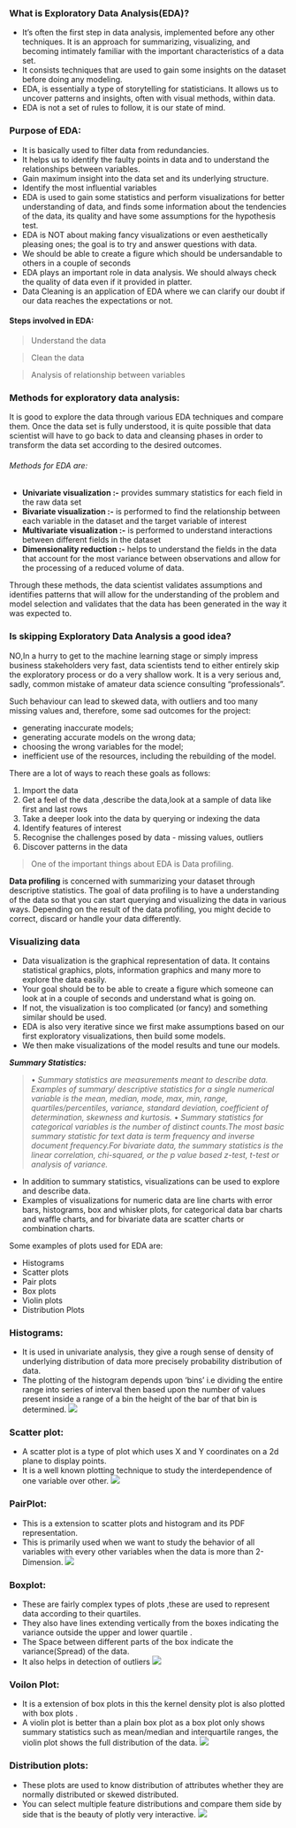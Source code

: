 ### **What is Exploratory Data Analysis(EDA)?**

* It’s often the first step in data analysis, implemented before any other techniques. It is an approach for summarizing, visualizing, and becoming intimately familiar with the important characteristics of a data set.
* It consists techniques that are used to gain some insights on the dataset before doing any modeling.
* EDA, is essentially a type of storytelling for statisticians. It allows us to uncover patterns and insights, often with visual methods, within data.
* EDA is not a set of rules to follow, it is our state of mind. 

### **Purpose of EDA:**
* It is basically used to filter data from redundancies.
* It helps us to identify the faulty points in data and to understand the relationships between variables.
* Gain maximum insight into the data set and its underlying structure.
* Identify the most influential variables
* EDA is used to gain some statistics and perform visualizations for better understanding of data, and finds some information about the tendencies of the data, its quality and have some assumptions for the hypothesis test.
* EDA is NOT about making fancy visualizations or even aesthetically pleasing ones; the goal is to try and answer questions with data. 
* We should be able to create a figure which should be undersandable to others in a couple of seconds 
* EDA plays an important role in data analysis. We should always check the quality of data even if it provided in platter.
* Data Cleaning is an application of EDA where we can clarify our doubt if our data reaches the expectations or not.

#### Steps involved in EDA:
> Understand the data

> Clean the data

> Analysis of relationship between variables

### **Methods for exploratory data analysis:**
It is good to explore the data through various EDA techniques and compare them. Once the data set is fully understood, it is quite possible that data scientist will have to go back to data and cleansing phases in order to transform the data set according to the desired outcomes. 
###### Methods for EDA are:
*	**Univariate visualization :-** provides summary statistics for each field in the raw data set
*	**Bivariate visualization  :-** is performed to find the relationship between each variable in the dataset and the target variable of interest
*	**Multivariate visualization :-**  is performed to understand interactions between different fields in the dataset
*	**Dimensionality reduction :-**  helps to understand the fields in the data that account for the most variance between observations and allow for the processing of a reduced volume of data. 


Through these methods, the data scientist validates assumptions and identifies patterns that will allow for the understanding of the problem and model selection and validates that the data has been generated in the way it was expected to.


### **Is skipping Exploratory Data Analysis a good idea?**
NO,In a hurry to get to the machine learning stage or simply impress business stakeholders very fast, data scientists tend to either entirely skip the exploratory process or do a very shallow work. It is a very serious and, sadly, common mistake of amateur data science consulting “professionals”.

Such behaviour can lead to skewed data, with outliers and too many missing values and, therefore, some sad outcomes for the project:
* generating inaccurate models;
* generating accurate models on the wrong data;
* choosing the wrong variables for the model;
* inefficient use of the resources, including the rebuilding of the model.

There are a lot of ways to reach these goals as follows:
1.	Import the data
2.	Get a feel of the data ,describe the data,look at a sample of data like first and last rows
3.	Take a deeper look into the data by querying or indexing the data
4.	Identify features of interest
5.	Recognise the challenges posed by data - missing values, outliers
6.	Discover patterns in the data

>One of the important things about EDA is Data profiling.

**Data profiling**  is concerned with summarizing your dataset through descriptive statistics. The goal of data profiling is to have a understanding of the data so that you can start querying and visualizing the data in various ways. Depending on the result of the data profiling, you might decide to correct, discard or handle your data differently.


### **Visualizing data**
* Data visualization is the graphical representation of data.  It contains statistical graphics, plots, information graphics and many more to explore the data easily.
* Your goal should be to be able to create a figure which someone can look at in a couple of seconds and understand what is going on. 
* If not, the visualization is too complicated (or fancy) and something similar should be used.
* EDA is also very iterative since we first make assumptions based on our first exploratory visualizations, then build some models. 
* We then make visualizations of the model results and tune our models.


***Summary Statistics:***
 >•	*Summary statistics are measurements meant to describe data. Examples of summary/ descriptive statistics for a single numerical variable is the mean, median, mode, max, min, range, quartiles/percentiles, variance, standard deviation, coefficient of determination, skewness and kurtosis.* 
>•	*Summary statistics for categorical variables is the number of distinct counts.The most basic summary statistic for text data is term frequency and inverse document frequency.For bivariate data, the summary statistics is the linear correlation, chi-squared, or the p value based z-test, t-test or analysis of variance.*


* In addition to summary statistics, visualizations can be used to explore and describe data. 
* Examples of visualizations for numeric data are line charts with error bars, histograms, box and whisker plots, for categorical data bar charts and waffle charts, and for bivariate data are scatter charts or combination charts.


Some examples of plots used for EDA are:

* Histograms
* Scatter plots
* Pair plots
* Box plots
* Violin plots
* Distribution Plots

### **Histograms:** 
*	It is used in univariate analysis, they give a rough sense of density of underlying distribution of data more precisely probability distribution of data. 
*	The plotting of the histogram depends upon ‘bins’ i.e dividing the entire range into series of interval then based upon the number of values present inside a range of a bin the height of the bar of that bin is determined.
![](https://www.mathworks.com/help/examples/matlab/win64/ChangeNumberOfHistogramBinsExample_03.png)

### **Scatter plot:**
*	A scatter plot is a type of plot which uses X and Y coordinates on a 2d plane to display points. 
*	It is a well known plotting technique to study the interdependence of one variable over other.
![](https://lh3.googleusercontent.com/proxy/z-R0-szEidUIGzSg9y2_rMpn0YlszPtp4e36r2iLKCDOjGsE6YTEWZNXN5j-WRBxdnG26wLccwk9YU2OJdd9cDiCg5pAU8LxZCfI4-YmXHncW05dlDeyBw)

### **PairPlot:**
*	This is a extension to scatter plots and histogram and its PDF representation. 
*	This is primarily used when we want to study the behavior of all variables with every other variables when the data is more than 2-Dimension.
![](https://i.stack.imgur.com/b6JdS.png)

### **Boxplot:**
*	These are fairly complex types of plots ,these are used to represent data according to their quartiles. 
*	They also have lines extending vertically from the boxes indicating the variance outside the upper and lower quartile .
*	The Space between different parts of the box indicate the variance(Spread) of the data. 
*	It also helps in detection of outliers
![](https://miro.medium.com/max/18000/1*2c21SkzJMf3frPXPAR_gZA.png)

### **Voilon Plot:**
*	It is a extension of box plots in this the kernel density plot is also plotted with box plots .
*	A violin plot is better than a plain box plot as a box plot only shows summary statistics such as mean/median and interquartile ranges, the violin plot shows the full distribution of the data.
![](https://images.ctfassets.net/fi0zmnwlsnja/sdfgtcRp16wTNOcRceGQm/5bfcb73d2261d49ff20dd7857e0152b1/Screen_Shot_2019-03-01_at_11.36.10_AM.png)

### **Distribution plots:**
*	These plots are used to know distribution of attributes whether they are normally distributed or skewed distributed. 
*	You can select multiple feature distributions and compare them side by side that is the beauty of plotly very interactive.
![](https://support.minitab.com/en-us/minitab-express/1/distribution_plot_normal_vary_parameters.xml_Graph_cmd1o1.png)




